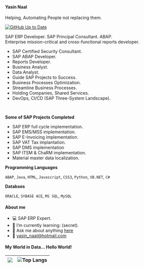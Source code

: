 

#### Yasin Naal
Helping, Automating People not replacing them.

[![GitHub Up to Date](https://github.com/yasinnaal/yn-github-markdown-cheatsheet/actions/workflows/rep-actions.yml/badge.svg)](https://github.com/yasinnaal/yn-github-markdown-cheatsheet/actions/workflows/rep-actions.yml)

SAP ERP Developer. SAP Principal Consultant. ABAP.<br>
Enterprise mission-critical and cross-functional reports developer. <br>

- SAP Certified Security Consultant.
- SAP ABAP Developer.
- Reports Developer. 
- Business Analyst.
- Data Analyst.  
- Guide SAP Projects to Success.
- Business Processes Optimization.
- Streamline Business Processes.
- Holding Companies, Shared Services.
- DevOps, CI/CD (SAP Three-System Landscape).

<br>

**Some of SAP Projects Completed**<br>

- SAP ERP full cycle implementation.
- SAP EMS/MSS implementation.
- SAP E-Invoicing implementation.
- SAP VAT Tax implantation.
- SAP DMS implementation
- SAP ITSM & ChaRM implementation.
- Material master data localization. 

**Programming Languages**

`ABAP`, `Java`, `HTML`, `Javascript`, `CSS3`, `Python`, `VB.NET`, `C#`

**Databses**

`ORACLE`, `SYBASE ACE`, `MS SQL`, `MySQL`

#### About me
 
- :computer: SAP ERP Expert.
- :rocket: I’m currently learning: (secret).
- 💬 Ask me about anything [here](https://github.com/yasinnaal/yasinnaal/issues)
- :email: yasin_naal@hotmail.com 


#### My World in Data... Hello World!

|![](https://github-readme-stats.vercel.app/api?username=yasinnaal&&show_icons=true&theme=buefy&hide_border=true)|![Top Langs](https://github-readme-stats.vercel.app/api/top-langs/?username=yasinnaal&layout=compact&hide_border=true)|
|---|---|


